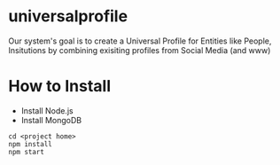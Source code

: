# universalprofile
Our system's goal is to create a Universal Profile for Entities like People, Insitutions by combining exisiting profiles from Social Media (and www)

# How to Install
* Install Node.js
* Install MongoDB

```
cd <project home>
npm install
npm start
```